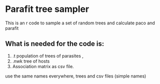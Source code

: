# Parafit tree sampler
This is an r code to sample a set of random trees and calculate paco and parafit

## What is needed for the code is:
1. .t population of trees of parasites ,
2.  .nwk tree of hosts
3.  Association matrix as csv file.  

use the same names everywhere, trees and csv files (simple names)

